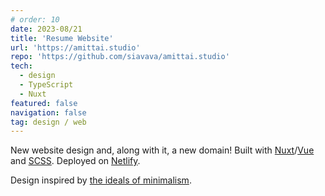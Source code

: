```yaml
---
# order: 10
date: 2023-08/21
title: 'Resume Website'
url: 'https://amittai.studio'
repo: 'https://github.com/siavava/amittai.studio'
tech:
  - design
  - TypeScript
  - Nuxt
featured: false
navigation: false
tag: design / web
---
```


New website design and, along with it, a new domain!
Built with [Nuxt][nuxt]/[Vue][vue] and [SCSS][scss].
Deployed on [Netlify][netlify].

Design inspired by [the ideals of minimalism][minimalism].

[minimalism]: https://minimalism.com

[nuxt]: https://nuxt.com
[vue]: https://vuejs.org
[scss]: https://sass-lang.com
[netlify]: https://netlify.com
